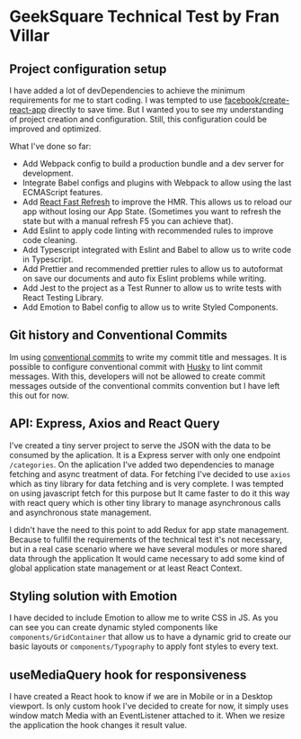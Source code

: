 # GeekSquare Technical Test by Fran Villar

## Project configuration setup

I have added a lot of devDependencies to achieve the minimum requirements for me
to start coding. I was tempted to use [facebook/create-react-app](https://github.com/facebook/create-react-app)
directly to save time. But I wanted you to see my understanding of project 
creation and configuration. Still, this configuration could be improved and optimized.

What I've done so far: 

* Add Webpack config to build a production bundle and a dev server for development.
* Integrate Babel configs and plugins with Webpack to allow using the last ECMAScript
features.
* Add [React Fast Refresh](https://www.npmjs.com/package/react-refresh) to improve the HMR. This allows us to reload our app without losing our App State. (Sometimes you want to refresh the state but with a manual refresh F5 you can achieve that).
* Add Eslint to apply code linting with recommended rules to improve code cleaning.
* Add Typescript integrated with Eslint and Babel to allow us to write code in Typescript.
* Add Prettier and recommended prettier rules to allow us to autoformat on save our documents and auto fix Eslint problems while writing.
* Add Jest to the project as a Test Runner to allow us to write tests with React Testing Library.
* Add Emotion to Babel config to allow us to write Styled Components.

## Git history and Conventional Commits

Im using [conventional commits](https://www.conventionalcommits.org/en/v1.0.0/) to write my commit title and messages. It is possible to configure conventional commit with [Husky](https://www.npmjs.com/package/husky) to lint commit messages. With this, developers will not be allowed to create commit messages outside of the conventional commits convention but I have left this out for now.


## API: Express, Axios and React Query

I've created a tiny server project to serve the JSON with the data to be consumed by the aplication. It is a Express server with only one endpoint `/categories`. On the aplication I've added two dependencies to manage fetching and async treatment of data. For fetching I've decided to use `axios` which as tiny library for data fetching and is very complete. I was tempted on using javascript fetch for this purpose but It came faster to do it this way with react query which is other tiny library to manage asynchronous calls and asynchronous state management. 

I didn't have the need to this point to add Redux for app state management. Because to fullfil the requirements of the technical test it's not necessary, but in a real case scenario where we have several modules or more shared data through the application It would came necessary to add some kind of global application state management or at least React Context.

## Styling solution with Emotion

I have decided to include Emotion to allow me to write CSS in JS. As you can see you can create dynamic styled components like `components/GridContainer` that allow us to have a dynamic grid to create our basic layouts or `components/Typography` to apply font styles to every text.

## useMediaQuery hook for responsiveness

I have created a React hook to know if we are in Mobile or in a Desktop viewport. Is only custom hook I've decided to create for now, it simply uses
window match Media with an EventListener attached to it. When we resize the application the hook changes it result value. 




